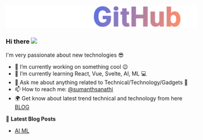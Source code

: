 ![](profile_banner.svg)

### Hi there <a href="https://www.gautamkrishnar.com/"><img src="https://media.giphy.com/media/hvRJCLFzcasrR4ia7z/giphy.gif" width="25px"></a>

I'm very passionate about new technologies 😎

- 🔭 I’m currently working on something cool 😉
- 🌱 I’m currently learning React, Vue, Svelte, AI, ML 💻
- 💬 Ask me about anything related to Technical/Technology/Gadgets 📱
- 📫 How to reach me: [@sumanthsanathi](https://twitter.com/sumanthc4t)
- 🌍 Get know about latest trend technical and technology from here [BLOG](https://c4tbrilliantthoughts.com/blog)


📕 **Latest Blog Posts**
 - [AI ML](https://c4tbrilliantthoughts.com/blog)

